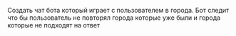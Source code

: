 Создать чат бота который играет с пользователем в города. Бот следит что бы пользователь не повторял города которые уже были и города которые не подходят на ответ